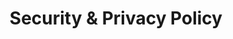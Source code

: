 ---
type: general
title: Security & Privacy Policy
sidebar_label: Security & Privacy
slug: /privacy
owner: eden-rozenblit
lastReviewed: 2025-09-05
---